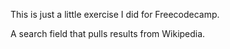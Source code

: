 This is just a little exercise I did for Freecodecamp.

A search field that pulls results from Wikipedia.
